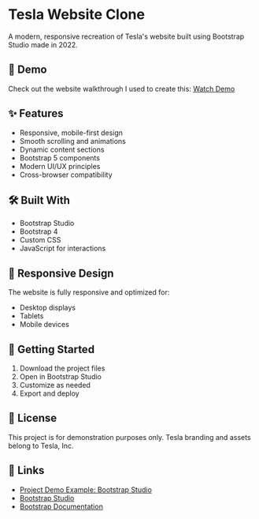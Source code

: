 # Tesla Website Clone

A modern, responsive recreation of Tesla's website built using Bootstrap Studio made in 2022.

## 🎥 Demo
Check out the website walkthrough I used to create this: [Watch Demo](https://www.youtube.com/watch?v=deZ0C6oS2gw)

## ✨ Features

- Responsive, mobile-first design
- Smooth scrolling and animations
- Dynamic content sections
- Bootstrap 5 components
- Modern UI/UX principles
- Cross-browser compatibility

## 🛠️ Built With

- Bootstrap Studio
- Bootstrap 4
- Custom CSS
- JavaScript for interactions

## 📱 Responsive Design

The website is fully responsive and optimized for:
- Desktop displays
- Tablets
- Mobile devices

## 🚀 Getting Started

1. Download the project files
2. Open in Bootstrap Studio
3. Customize as needed
4. Export and deploy

## 📝 License

This project is for demonstration purposes only. Tesla branding and assets belong to Tesla, Inc.

## 🔗 Links

- [Project Demo Example: Bootstrap Studio](https://www.youtube.com/watch?v=deZ0C6oS2gw)
- [Bootstrap Studio](https://bootstrapstudio.io/)
- [Bootstrap Documentation](https://getbootstrap.com/docs/5.0/getting-started/introduction/)
